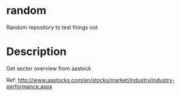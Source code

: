# random
Random repository to test things out

# Description
Get sector overview from aastock

Ref: http://www.aastocks.com/en/stocks/market/industry/industry-performance.aspx
